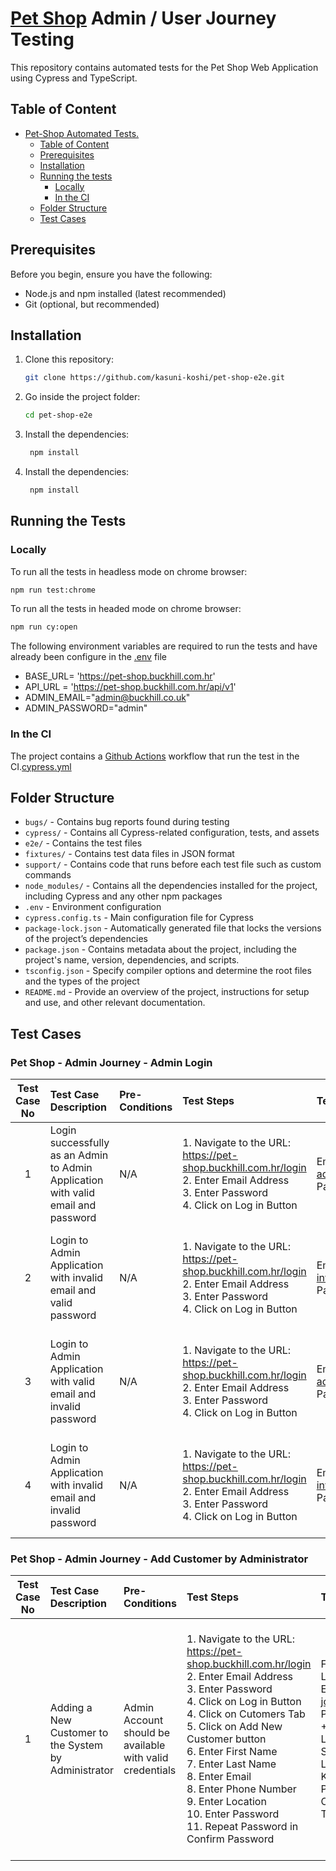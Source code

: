 # [Pet Shop](https://pet-shop.buckhill.com.hr/) Admin / User Journey Testing

This repository contains automated tests for the Pet Shop Web Application using Cypress and TypeScript.

## Table of Content

- [Pet-Shop Automated Tests.](#pet-shop-automated-tests)
  - [Table of Content](#table-of-contents)
  - [Prerequisites](#prerequisites)
  - [Installation](#installation)
  - [Running the tests](#running-the-tests)
    - [Locally](#locally)
    - [In the CI](#in-the-ci)
  - [Folder Structure](#folder-structure)
  - [Test Cases](#test-cases)

## Prerequisites

Before you begin, ensure you have the following:

- Node.js and npm installed (latest recommended)
- Git (optional, but recommended)

## Installation

1. Clone this repository:

   ```bash
   git clone https://github.com/kasuni-koshi/pet-shop-e2e.git
   ```

2. Go inside the project folder:

   ```bash
   cd pet-shop-e2e
   ```

3. Install the dependencies:

   ```bash
    npm install
   ```

3. Install the dependencies:

   ```bash
    npm install
   ```

## Running the Tests

### Locally

To run all the tests in headless mode on chrome browser:

```bash
npm run test:chrome
```

To run all the tests in headed mode on chrome browser:

```bash
npm run cy:open
```

The following environment variables are required to run the tests and have already been configure in the [.env](.env) file

- BASE_URL= 'https://pet-shop.buckhill.com.hr'
- API_URL = 'https://pet-shop.buckhill.com.hr/api/v1'
- ADMIN_EMAIL="admin@buckhill.co.uk"
- ADMIN_PASSWORD="admin"

### In the CI

The project contains a [Github Actions](https://github.com/features/actions) workflow that run the test in the CI.[cypress.yml](.github/workflows/cypress.yml)

## Folder Structure

- `bugs/` - Contains bug reports found during testing
- `cypress/` - Contains all Cypress-related configuration, tests, and assets
- `e2e/` - Contains the test files
- `fixtures/` - Contains test data files in JSON format
- `support/` - Contains code that runs before each test file such as custom commands
- `node_modules/` - Contains all the dependencies installed for the project, including Cypress and any other npm packages
- `.env` - Environment configuration
- `cypress.config.ts` - Main configuration file for Cypress
- `package-lock.json` - Automatically generated file that locks the versions of the project’s dependencies
- `package.json` - Contains metadata about the project, including the project's name, version, dependencies, and scripts. 
- `tsconfig.json` - Specify compiler options and determine the root files and the types of the project
- `README.md` - Provide an overview of the project, instructions for setup and use, and other relevant documentation.

## Test Cases

### Pet Shop - Admin Journey - Admin Login
|Test Case No|Test Case Description|Pre-Conditions|Test Steps|Test Data|Expected Result|
| :---: | :--- | :--- | :--- | :--- | :--- |
|1|Login successfully as an Admin to Admin Application with valid email and password|N/A|1. Navigate to the URL: https://pet-shop.buckhill.com.hr/login<br>2. Enter Email Address<br>3. Enter Password<br>4. Click on Log in Button|Email: admin@buckhill.co.uk<br>Password: admin|Admin should be able to login to Admin Application successfully
|2|Login to Admin Application with invalid email and valid password|N/A|1. Navigate to the URL: https://pet-shop.buckhill.com.hr/login<br>2. Enter Email Address<br>3. Enter Password<br>4. Click on Log in Button|Email: invalidmain@gmail.com<br>Password: admin|"Failed to authenticate user" error message should be appered under the login button
|3|Login to Admin Application with valid email and invalid password|N/A|1. Navigate to the URL: https://pet-shop.buckhill.com.hr/login<br>2. Enter Email Address<br>3. Enter Password<br>4. Click on Log in Button|Email: admin@buckhill.co.uk<br>Password: invalid|"Failed to authenticate user" error message should be appered under the login button
|4|Login to Admin Application with invalid email and invalid password|N/A|1. Navigate to the URL: https://pet-shop.buckhill.com.hr/login<br>2. Enter Email Address<br>3. Enter Password<br>4. Click on Log in Button|Email: invalidmain@gmail.com<br>Password: invalid|"Failed to authenticate user" error message should be appered under the login button

### Pet Shop - Admin Journey - Add Customer by Administrator
|Test Case No|Test Case Description|Pre-Conditions|Test Steps|Test Data|Expected Result|
| :---: | :--- | :--- | :--- | :--- | :--- |
|1|Adding a New Customer to the System by Administrator|Admin Account should be available with valid credentials|1. Navigate to the URL: https://pet-shop.buckhill.com.hr/login<br>2. Enter Email Address<br>3. Enter Password<br>4. Click on Log in Button<br>4. Click on Cutomers Tab<br>5. Click on Add New Customer button<br>6. Enter First Name<br>7. Enter Last Name<br>8. Enter Email<br>8. Enter Phone Number<br>9. Enter Location<br>10. Enter Password<br>11. Repeat Password in Confirm Password|First Name: John<br>Last Name: Doe<br>Email: johndoe@example.com<br>Phone Number: +44374848983<br>Location: 123 Fake Street, Springfield, London, United Kingdom<br>Password: Test@123<br>Confirm Password: Test@123|Add new customer popup should be closed after clicked on Add New Customer button. Newly added customer should be displayed on the top of the Customers List